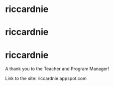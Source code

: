 # riccardnie
# riccardnie
# riccardnie

A thank you to the Teacher and Program Manager!

Link to the site: riccardnie.appspot.com
